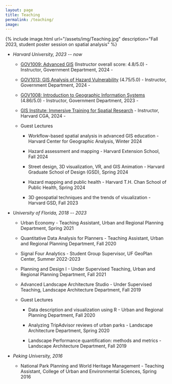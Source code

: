```yaml
---
layout: page
title: Teaching
permalink: /teaching/
image:
---
```



<!-- to add image to this page, do as below -->
{% include image.html url="/assets/img/Teaching.jpg" description="Fall 2023, student poster session on spatial analysis" %}

<!--  to add link to text, do : [Link text Here](https://link-url-here.org) -->
* *Harvard University, 2023 -- now*

    * [GOV1009: Advanced GIS](https://gis.harvard.edu/gov-1009-advanced-geographical-information-systems-workshop-4) (Instructor overall score: 4.8/5.0) - Instructor, Government Department, 2024 - 

    * [GOV1013: GIS Analysis of Hazard Vulnerability](https://gis.harvard.edu/gov-1013-gis-analysis-hazard-vulnerability) (4.75/5.0) - Instructor, Government Department,  2024 - 
    
       <!-- * Student work case: [Samoa Community Vulnerability Index](https://storymaps.arcgis.com/stories/cfa5e7d7ca7e4298a7df78245034aa0b), by Jennifer Powley, May 2024-->

    * [GOV1008: Introduction to Geographic Information Systems](https://gis.harvard.edu/gov-1008-introduction-geographic-information-systems-4) (4.86/5.0) - Instructor, Government Department, 2023 - 
 
        <!-- * Student work case: [Extra-political Influences on COVID-19 Vaccination Coverage](https://storymaps.arcgis.com/stories/c4937fe055ed49229979fed984ec3894), by Aiden J. Taylor, December 2023-->

    * [GIS Institute: Immersive Training for Spatial Research](https://gis.harvard.edu/gis-institute) - Instructor, Harvard CGA, 2024 - 

    <!-- * [The Summer Training Workshop on Spatiotemporal Innovation](https://projects.iq.harvard.edu/chinadatalab/event/summer-workshop-spatiotemporal-innovation-0) - Teaching Assistant, Harvard CGA, Summer 2024 -->
  
   * Guest Lectures
   
      * Workflow-based spatial analysis in advanced GIS education - Harvard Center for Geographic Analysis, Winter 2024
            
      * Hazard assessment and mapping - Harvard Extension School, Fall 2024
            
      * Street design, 3D visualization, VR, and GIS Animation - Harvard Graduate School of Design (GSD), Spring 2024
         
      * Hazard mapping and public health - Harvard T.H. Chan School of Public Health, Spring 2024
          
      * 3D geospatial techniques and the trends of visualization - Harvard GSD, Fall 2023
        
* *University of Florida, 2018 -- 2023*

    * Urban Economy - Teaching Assistant, Urban and Regional Planning Department, Spring 2021

    * Quantitative Data Analysis for Planners - Teaching Assistant, Urban and Regional Planning Department, Fall 2020
 
    * Signal Four Analytics - Student Group Supervisor, UF GeoPlan Center, Summer 2022-2023

    * Planning and Design I - Under Supervised Teaching, Urban and Regional Planning Department, Fall 2021

    * Advanced Landscape Architecture Studio - Under Supervised Teaching, Landscape Architecture Department, Fall 2019
 
    * Guest Lectures
     
      * Data description and visualization using R - Urban and Regional Planning Department, Fall 2020
         
      * Analyzing TripAdvisor reviews of urban parks - Landscape Architecture Department, Spring 2020
         
      * Landscape Performance quantification: methods and metrics - Landscape Architecture Department, Fall 2019

* *Peking University, 2016*

     * National Park Planning and World Heritage Management - Teaching Assistant, College of Urban and Environmental Sciences, Spring 2016

<!-- 
# Heading 1
## Heading 2
### Heading 3
#### Heading 4
##### Heading 5
###### Heading 6

## Unordered List
* List Item
* Longer List Item
  * Nested List Item
  * Nested Item
* List Item

## Ordered List
1. List Item
2. Longer List Item
    1. Nested OL Item
    2. Another Nested Item
3. List Item

## Definition List
<dl>
  <dt>Coffee</dt>
  <dd>Black hot drink</dd>
  <dt>Milk</dt>
  <dd>White cold drink</dd>
</dl>

## Table

| Syntax      | Description |
| ----------- | ----------- |
| Header      | Title       |
| Paragraph   | Text        |
| Header      | Title       |
| Paragraph   | Text        |
-->
